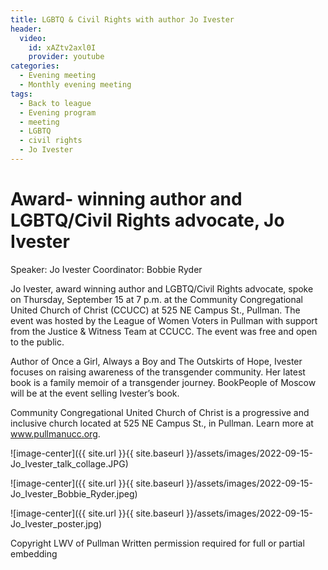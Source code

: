 ```yaml
---
title: LGBTQ & Civil Rights with author Jo Ivester
header:
  video:
    id: xAZtv2axl0I
    provider: youtube
categories:
  - Evening meeting
  - Monthly evening meeting
tags:
  - Back to league
  - Evening program
  - meeting
  - LGBTQ
  - civil rights
  - Jo Ivester 
---
```


  
  # Award- winning author and LGBTQ/Civil Rights advocate, Jo Ivester
  Speaker: Jo Ivester
  Coordinator: Bobbie Ryder
  
Jo Ivester, award winning author and LGBTQ/Civil Rights advocate, spoke on Thursday, September 15 at 7 p.m. at the Community Congregational United Church of Christ (CCUCC) at 525 NE Campus St., Pullman. The event was hosted by the League of Women Voters in Pullman with support from the Justice & Witness Team at CCUCC. The event was free and open to the public.   

Author of Once a Girl, Always a Boy and The Outskirts of Hope, Ivester focuses on raising awareness of the transgender community. Her latest book is a family memoir of a transgender journey. BookPeople of Moscow will be at the event selling Ivester’s book. 

Community Congregational United Church of Christ is a progressive and inclusive church located at 525 NE Campus St., in Pullman. Learn more at www.pullmanucc.org. 

![image-center]({{ site.url }}{{ site.baseurl }}/assets/images/2022-09-15-Jo_Ivester_talk_collage.JPG)

![image-center]({{ site.url }}{{ site.baseurl }}/assets/images/2022-09-15-Jo_Ivester_Bobbie_Ryder.jpeg)

![image-center]({{ site.url }}{{ site.baseurl }}/assets/images/2022-09-15-Jo_Ivester_poster.jpg)
  
Copyright LWV of Pullman
Written permission required for full or partial embedding

<!---change the title to whatever you want the post to be titled
change the ID out to the end of the youtube link https://youtu.be/r61ARK4Qv9c -->
